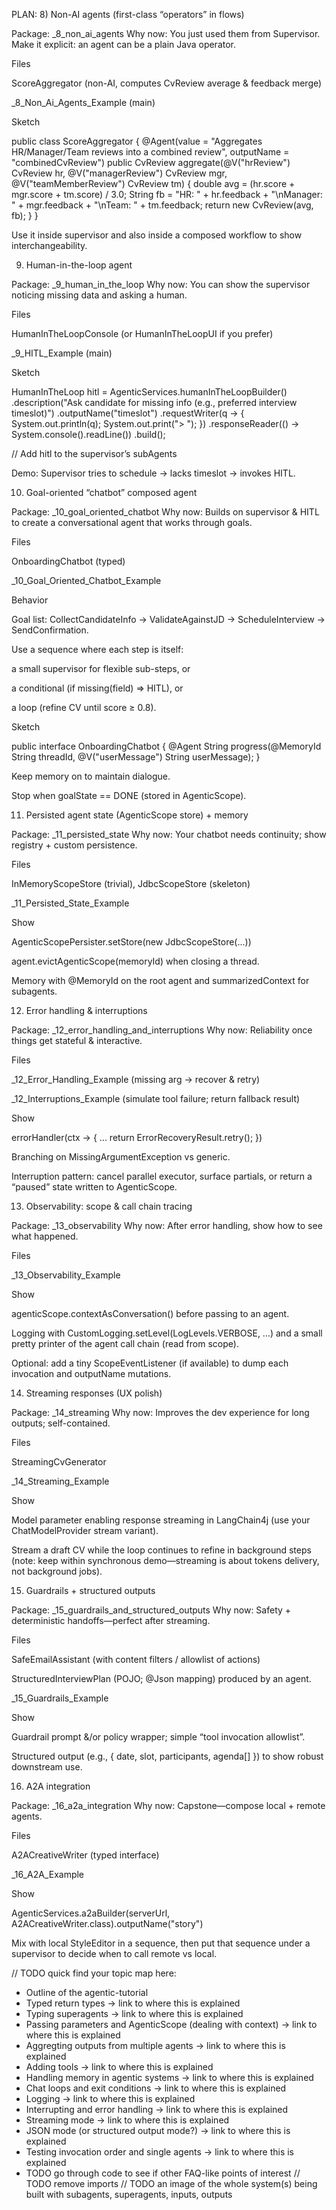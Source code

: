 PLAN:
8) Non-AI agents (first-class “operators” in flows)

Package: _8_non_ai_agents
Why now: You just used them from Supervisor. Make it explicit: an agent can be a plain Java operator.

Files

ScoreAggregator (non-AI, computes CvReview average & feedback merge)

_8_Non_Ai_Agents_Example (main)

Sketch

public class ScoreAggregator {
@Agent(value = "Aggregates HR/Manager/Team reviews into a combined review",
outputName = "combinedCvReview")
public CvReview aggregate(@V("hrReview") CvReview hr,
@V("managerReview") CvReview mgr,
@V("teamMemberReview") CvReview tm) {
double avg = (hr.score + mgr.score + tm.score) / 3.0;
String fb = "HR: " + hr.feedback + "\nManager: " + mgr.feedback + "\nTeam: " + tm.feedback;
return new CvReview(avg, fb);
}
}


Use it inside supervisor and also inside a composed workflow to show interchangeability.

9) Human-in-the-loop agent

Package: _9_human_in_the_loop
Why now: You can show the supervisor noticing missing data and asking a human.

Files

HumanInTheLoopConsole (or HumanInTheLoopUI if you prefer)

_9_HITL_Example (main)

Sketch

HumanInTheLoop hitl = AgenticServices.humanInTheLoopBuilder()
.description("Ask candidate for missing info (e.g., preferred interview timeslot)")
.outputName("timeslot")
.requestWriter(q -> { System.out.println(q); System.out.print("> "); })
.responseReader(() -> System.console().readLine())
.build();

// Add hitl to the supervisor’s subAgents


Demo: Supervisor tries to schedule → lacks timeslot → invokes HITL.

10) Goal-oriented “chatbot” composed agent

Package: _10_goal_oriented_chatbot
Why now: Builds on supervisor & HITL to create a conversational agent that works through goals.

Files

OnboardingChatbot (typed)

_10_Goal_Oriented_Chatbot_Example

Behavior

Goal list: CollectCandidateInfo → ValidateAgainstJD → ScheduleInterview → SendConfirmation.

Use a sequence where each step is itself:

a small supervisor for flexible sub-steps, or

a conditional (if missing(field) ⇒ HITL), or

a loop (refine CV until score ≥ 0.8).

Sketch

public interface OnboardingChatbot {
@Agent String progress(@MemoryId String threadId,
@V("userMessage") String userMessage);
}


Keep memory on to maintain dialogue.

Stop when goalState == DONE (stored in AgenticScope).

11) Persisted agent state (AgenticScope store) + memory

Package: _11_persisted_state
Why now: Your chatbot needs continuity; show registry + custom persistence.

Files

InMemoryScopeStore (trivial), JdbcScopeStore (skeleton)

_11_Persisted_State_Example

Show

AgenticScopePersister.setStore(new JdbcScopeStore(...))

agent.evictAgenticScope(memoryId) when closing a thread.

Memory with @MemoryId on the root agent and summarizedContext for subagents.

12) Error handling & interruptions

Package: _12_error_handling_and_interruptions
Why now: Reliability once things get stateful & interactive.

Files

_12_Error_Handling_Example (missing arg → recover & retry)

_12_Interruptions_Example (simulate tool failure; return fallback result)

Show

errorHandler(ctx -> { ... return ErrorRecoveryResult.retry(); })

Branching on MissingArgumentException vs generic.

Interruption pattern: cancel parallel executor, surface partials, or return a “paused” state written to AgenticScope.

13) Observability: scope & call chain tracing

Package: _13_observability
Why now: After error handling, show how to see what happened.

Files

_13_Observability_Example

Show

agenticScope.contextAsConversation() before passing to an agent.

Logging with CustomLogging.setLevel(LogLevels.VERBOSE, …) and a small pretty printer of the agent call chain (read from scope).

Optional: add a tiny ScopeEventListener (if available) to dump each invocation and outputName mutations.

14) Streaming responses (UX polish)

Package: _14_streaming
Why now: Improves the dev experience for long outputs; self-contained.

Files

StreamingCvGenerator

_14_Streaming_Example

Show

Model parameter enabling response streaming in LangChain4j (use your ChatModelProvider stream variant).

Stream a draft CV while the loop continues to refine in background steps (note: keep within synchronous demo—streaming is about tokens delivery, not background jobs).

15) Guardrails + structured outputs

Package: _15_guardrails_and_structured_outputs
Why now: Safety + deterministic handoffs—perfect after streaming.

Files

SafeEmailAssistant (with content filters / allowlist of actions)

StructuredInterviewPlan (POJO; @Json mapping) produced by an agent.

_15_Guardrails_Example

Show

Guardrail prompt &/or policy wrapper; simple “tool invocation allowlist”.

Structured output (e.g., { date, slot, participants, agenda[] }) to show robust downstream use.

16) A2A integration

Package: _16_a2a_integration
Why now: Capstone—compose local + remote agents.

Files

A2ACreativeWriter (typed interface)

_16_A2A_Example

Show

AgenticServices.a2aBuilder(serverUrl, A2ACreativeWriter.class).outputName("story")

Mix with local StyleEditor in a sequence, then put that sequence under a supervisor to decide when to call remote vs local.


// TODO quick find your topic map here:



- Outline of the agentic-tutorial
- Typed return types -> link to where this is explained
- Typing superagents -> link to where this is explained
- Passing parameters and AgenticScope (dealing with context) -> link to where this is explained
- Aggregting outputs from multiple agents -> link to where this is explained
- Adding tools -> link to where this is explained
- Handling memory in agentic systems -> link to where this is explained
- Chat loops and exit conditions -> link to where this is explained
- Logging -> link to where this is explained
- Interrupting and error handling -> link to where this is explained
- Streaming mode -> link to where this is explained
- JSON mode (or structured output mode?) -> link to where this is explained
- Testing invocation order and single agents -> link to where this is explained
- TODO go through code to see if other FAQ-like points of interest
// TODO remove imports
// TODO an image of the whole system(s) being built with subagents, superagents, inputs, outputs